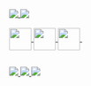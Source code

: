 
##
<div>
  <a href="https://github.com/gothlul">
  <img heigth="180em" align="top" src="https://github-readme-stats.vercel.app/api?username=gothlul&show_icons=true&theme=dark&include_all_commits=true&cont_private=true"/>
  <img heigth="180em" align="top" src="https://github-readme-stats.vercel.app/api/top-langs?username=gothlul&layout=compact&langs_count=16&theme=dark"/>
</div><br>

<div>
  <img align="center" width="40px" src="https://cdn.jsdelivr.net/gh/devicons/devicon/icons/html5/html5-original.svg" />
  <img align="center" width="40px" src="https://cdn.jsdelivr.net/gh/devicons/devicon/icons/css3/css3-original.svg" />
  <img align="center" width="40px" src="https://cdn.jsdelivr.net/gh/devicons/devicon/icons/cplusplus/cplusplus-original.svg" />
  <img gif >
</div>

##

<div>
  <img src="https://img.shields.io/badge/LinkedIn-0077B5?style=for-the-badge&logo=linkedin&logoColor=white" />
  <img src="https://img.shields.io/badge/Figma-F24E1E?style=for-the-badge&logo=figma&logoColor=white"/>
  <img src="https://img.shields.io/badge/Gmail-D14836?style=for-the-badge&logo=gmail&logoColor=white"/>
</div>
  

